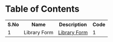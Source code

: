 <h1> Table of Contents </h1>
<table>
 <tr>
     <th>S.No</th>
     <th>Name</th>
     <th>Description</th>
  <th>Code</th>
 </tr>
 <tr>
  <td>1</td>
    <td>Library Form</td>
    <td><a href = "0-DESCRIPTION/1-LibraryForm.md">Library Form</a></td>
    <td>1</td>
 </tr>
</table>
